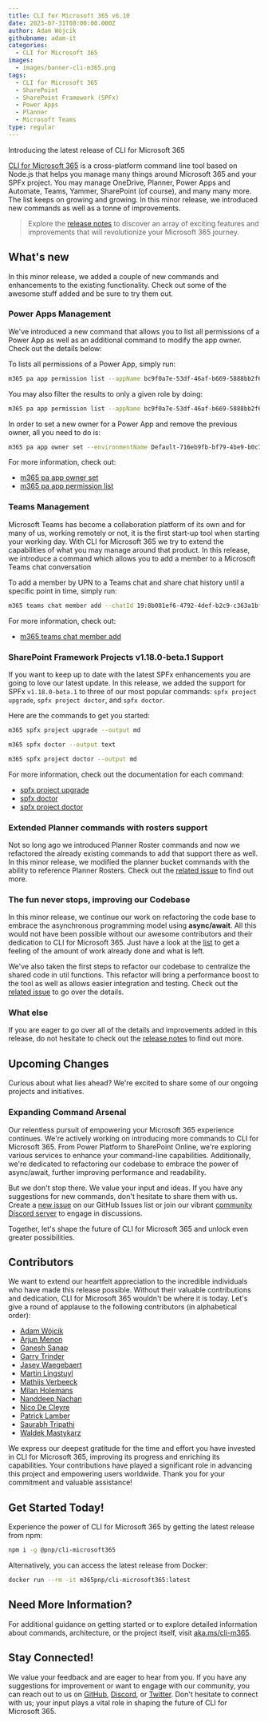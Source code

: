 ```yaml
---
title: CLI for Microsoft 365 v6.10
date: 2023-07-31T08:00:00.000Z
author: Adam Wójcik
githubname: adam-it
categories:
  - CLI for Microsoft 365
images:
  - images/banner-cli-m365.png
tags:
  - CLI for Microsoft 365
  - SharePoint
  - SharePoint Framework (SPFx)
  - Power Apps
  - Planner
  - Microsoft Teams
type: regular
---
```


Introducing the latest release of CLI for Microsoft 365

[CLI for Microsoft 365](https://aka.ms/cli-m365) is a cross-platform command line tool based on Node.js that helps you manage many things around Microsoft 365 and your SPFx project. You may manage OneDrive, Planner, Power Apps and Automate, Teams, Yammer, SharePoint (of course), and many many more. The list keeps on growing and growing. In this minor release, we introduced new commands as well as a tonne of improvements.

> Explore the [release notes](https://aka.ms/cli-m365/notes) to discover an array of exciting features and improvements that will revolutionize your Microsoft 365 journey.

## What's new

In this minor release, we added a couple of new commands and enhancements to the existing functionality. Check out some of the awesome stuff added and be sure to try them out.

### Power Apps Management

We've introduced a new command that allows you to list all permissions of a Power App as well as an additional command to modify the app owner. Check out the details below:

To lists all permissions of a Power App, simply run:

```sh
m365 pa app permission list --appName bc9f0a7e-53df-46af-b669-5888bb2f63d0
```

You may also filter the results to only a given role by doing:

```sh
m365 pa app permission list --appName bc9f0a7e-53df-46af-b669-5888bb2f63d0 --roleName CanEdit
```

In order to set a new owner for a Power App and remove the previous owner, all you need to do is:

```sh
m365 pa app owner set --environmentName Default-716eb9fb-bf79-4be9-b0c7-900824fcbe25 --appName 7ab97923-4a4d-4467-b030-12071d2b810b --userName john.doe@contoso.com
```

For more information, check out:

- [m365 pa app owner set](https://pnp.github.io/cli-microsoft365/cmd/pa/app/app-owner-set/)
- [m365 pa app permission list](https://pnp.github.io/cli-microsoft365/cmd/pa/app/app-permission-list/)

### Teams Management

Microsoft Teams has become a collaboration platform of its own and for many of us, working remotely or not, it is the first start-up tool when starting your working day. With CLI for Microsoft 365 we try to extend the capabilities of what you may manage around that product. In this release, we introduce a command which allows you to add a member to a Microsoft Teams chat conversation

To add a member by UPN to a Teams chat and share chat history until a specific point in time, simply run:

```sh
m365 teams chat member add --chatId 19:8b081ef6-4792-4def-b2c9-c363a1bf41d5_5031bb31-22c0-4f6f-9f73-91d34ab2b32d@unq.gbl.spaces --userName john.doe@contoso.com --visibleHistoryStartDateTime 2023-05-03T12:00:00Z
```

For more information, check out:

- [m365 teams chat member add](https://pnp.github.io/cli-microsoft365/cmd/teams/chat/chat-member-add)

### SharePoint Framework Projects v1.18.0-beta.1 Support

If you want to keep up to date with the latest SPFx enhancements you are going to love our latest update. In this release, we added the support for SPFx `v1.18.0-beta.1` to three of our most popular commands: `spfx project upgrade`, `spfx project doctor`, and `spfx doctor`.

Here are the commands to get you started:

```sh
m365 spfx project upgrade --output md
```

```sh
m365 spfx doctor --output text
```

```sh
m365 spfx project doctor --output md
```

For more information, check out the documentation for each command:

- [spfx project upgrade](https://pnp.github.io/cli-microsoft365/cmd/spfx/project/project-upgrade/)
- [spfx doctor](https://pnp.github.io/cli-microsoft365/cmd/spfx/spfx-doctor/)
- [spfx project doctor](https://pnp.github.io/cli-microsoft365/cmd/spfx/project/project-doctor/)

### Extended Planner commands with rosters support

Not so long ago we introduced Planner Roster commands and now we refactored the already existing commands to add that support there as well. In this minor release, we modified the planner bucket commands with the ability to reference Planner Rosters. Check out the [related issue](https://github.com/pnp/cli-microsoft365/issues/4820) to find out more.

### The fun never stops, improving our Codebase

In this minor release, we continue our work on refactoring the code base to embrace the asynchronous programming model using **async/await**. All this would not have been possible without our awesome contributors and their dedication to CLI for Microsoft 365. Just have a look at the [list](https://github.com/pnp/cli-microsoft365/issues/3618) to get a feeling of the amount of work already done and what is left.

We've also taken the first steps to refactor our codebase to centralize the shared code in util functions. This refactor will bring a performance boost to the tool as well as allows easier integration and testing. Check out the [related issue](https://github.com/pnp/cli-microsoft365/issues/4531) to go over the details.

### What else

If you are eager to go over all of the details and improvements added in this release, do not hesitate to check out the [release notes](https://pnp.github.io/cli-microsoft365/about/release-notes#v6100) to find out more.

## Upcoming Changes

Curious about what lies ahead? We're excited to share some of our ongoing projects and initiatives.

### Expanding Command Arsenal

Our relentless pursuit of empowering your Microsoft 365 experience continues. We're actively working on introducing more commands to CLI for Microsoft 365. From Power Platform to SharePoint Online, we're exploring various services to enhance your command-line capabilities. Additionally, we're dedicated to refactoring our codebase to embrace the power of async/await, further improving performance and readability.

But we don't stop there. We value your input and ideas. If you have any suggestions for new commands, don't hesitate to share them with us. Create a [new issue](https://github.com/pnp/cli-microsoft365/issues/new?assignees=&labels=&template=new-command.yml&title=New+command%3A+%3Cshort+description%3E) on our GitHub Issues list or join our vibrant [community Discord server](https://aka.ms/cli-m365/discord) to engage in discussions.

Together, let's shape the future of CLI for Microsoft 365 and unlock even greater possibilities.

## Contributors

We want to extend our heartfelt appreciation to the incredible individuals who have made this release possible. Without their valuable contributions and dedication, CLI for Microsoft 365 wouldn't be where it is today. Let's give a round of applause to the following contributors (in alphabetical order):

- [Adam Wójcik](https://github.com/Adam-it)
- [Arjun Menon](https://github.com/arjunumenon)
- [Ganesh Sanap](https://github.com/ganesh-sanap)
- [Garry Trinder](https://github.com/garrytrinder)
- [Jasey Waegebaert](https://github.com/Jwaegebaert)
- [Martin Lingstuyl](https://github.com/martinlingstuyl)
- [Mathijs Verbeeck](https://github.com/MathijsVerbeeck)
- [Milan Holemans](https://github.com/milanholemans)
- [Nanddeep Nachan](https://github.com/nanddeepn)
- [Nico De Cleyre](https://github.com/nicodecleyre)
- [Patrick Lamber](https://github.com/plamber)
- [Saurabh Tripathi](https://github.com/Saurabh7019)
- [Waldek Mastykarz](https://github.com/waldekmastykarz)

We express our deepest gratitude for the time and effort you have invested in CLI for Microsoft 365, improving its progress and enriching its capabilities. Your contributions have played a significant role in advancing this project and empowering users worldwide. Thank you for your commitment and valuable assistance!

## Get Started Today!

Experience the power of CLI for Microsoft 365 by getting the latest release from npm:

```bash
npm i -g @pnp/cli-microsoft365
```

Alternatively, you can access the latest release from Docker:

```bash
docker run --rm -it m365pnp/cli-microsoft365:latest
```

## Need More Information?

For additional guidance on getting started or to explore detailed information about commands, architecture, or the project itself, visit [aka.ms/cli-m365](https://aka.ms/cli-m365).

## Stay Connected!

We value your feedback and are eager to hear from you. If you have any suggestions for improvement or want to engage with our community, you can reach out to us on [GitHub](https://github.com/pnp/cli-microsoft365/issues), [Discord](https://aka.ms/cli-m365/discord), or [Twitter](https://twitter.com/climicrosoft365). Don't hesitate to connect with us; your input plays a vital role in shaping the future of CLI for Microsoft 365.